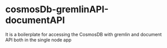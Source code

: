 # cosmosDb-gremlinAPI-documentAPI
It is a boilerplate for accessing the CosmosDB with gremlin and document API both in the single node app
